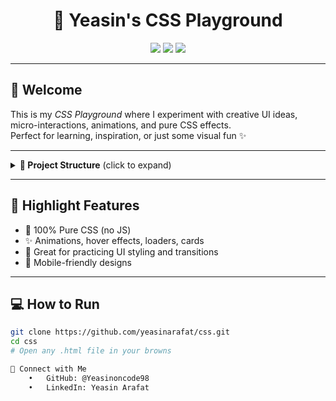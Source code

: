 <h1 align="center">🎨 Yeasin's CSS Playground</h1>

<p align="center">
  <img src="https://img.shields.io/badge/CSS3-Stylish-blue?logo=css3&logoColor=white&style=for-the-badge" />
  <img src="https://img.shields.io/github/languages/top/Yeasinoncode98/css?style=for-the-badge" />
  <img src="https://img.shields.io/github/stars/Yeasinoncode98/css?style=for-the-badge" />
</p>

---

## 🚀 Welcome

This is my *CSS Playground* where I experiment with creative UI ideas, micro-interactions, animations, and pure CSS effects.  
Perfect for learning, inspiration, or just some visual fun ✨

---

<details>
<summary><b>📁 Project Structure</b> (click to expand)</summary>

css-repo/
├── buttons/
│   ├── neon-button.html
│   ├── glass-button.html
├── loaders/
│   ├── spinner.html
│   ├── wave-loader.html
├── cards/
│   ├── flip-card.html
│   ├── hover-glow-card.html
└── animations/
├── bouncing-ball.html
├── text-typing-effect.html

</details>

---

## 🌟 Highlight Features

- 🎯 100% Pure CSS (no JS)
- ✨ Animations, hover effects, loaders, cards
- 🎨 Great for practicing UI styling and transitions
- 📱 Mobile-friendly designs

---

## 💻 How to Run

```bash
git clone https://github.com/yeasinarafat/css.git
cd css
# Open any .html file in your browns

🙌 Connect with Me
	•	GitHub: @Yeasinoncode98
	•	LinkedIn: Yeasin Arafat
